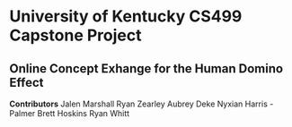 # University of Kentucky CS499 Capstone Project

## Online Concept Exhange for the Human Domino Effect

**Contributors**
Jalen Marshall
Ryan Zearley
Aubrey Deke
Nyxian Harris - Palmer
Brett Hoskins
Ryan Whitt
